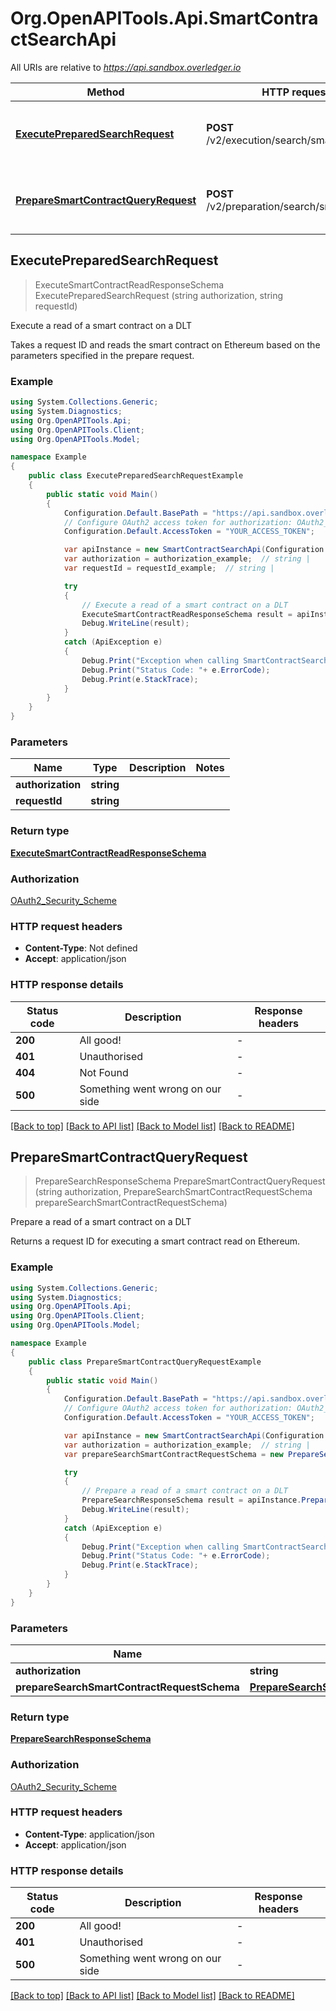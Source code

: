 # Org.OpenAPITools.Api.SmartContractSearchApi

All URIs are relative to *https://api.sandbox.overledger.io*

Method | HTTP request | Description
------------- | ------------- | -------------
[**ExecutePreparedSearchRequest**](SmartContractSearchApi.md#executepreparedsearchrequest) | **POST** /v2/execution/search/smartcontract | Execute a read of a smart contract on a DLT
[**PrepareSmartContractQueryRequest**](SmartContractSearchApi.md#preparesmartcontractqueryrequest) | **POST** /v2/preparation/search/smartcontract | Prepare a read of a smart contract on a DLT



## ExecutePreparedSearchRequest

> ExecuteSmartContractReadResponseSchema ExecutePreparedSearchRequest (string authorization, string requestId)

Execute a read of a smart contract on a DLT

Takes a request ID and reads the smart contract on Ethereum based on the parameters specified in the prepare request.

### Example

```csharp
using System.Collections.Generic;
using System.Diagnostics;
using Org.OpenAPITools.Api;
using Org.OpenAPITools.Client;
using Org.OpenAPITools.Model;

namespace Example
{
    public class ExecutePreparedSearchRequestExample
    {
        public static void Main()
        {
            Configuration.Default.BasePath = "https://api.sandbox.overledger.io";
            // Configure OAuth2 access token for authorization: OAuth2_Security_Scheme
            Configuration.Default.AccessToken = "YOUR_ACCESS_TOKEN";

            var apiInstance = new SmartContractSearchApi(Configuration.Default);
            var authorization = authorization_example;  // string | 
            var requestId = requestId_example;  // string | 

            try
            {
                // Execute a read of a smart contract on a DLT
                ExecuteSmartContractReadResponseSchema result = apiInstance.ExecutePreparedSearchRequest(authorization, requestId);
                Debug.WriteLine(result);
            }
            catch (ApiException e)
            {
                Debug.Print("Exception when calling SmartContractSearchApi.ExecutePreparedSearchRequest: " + e.Message );
                Debug.Print("Status Code: "+ e.ErrorCode);
                Debug.Print(e.StackTrace);
            }
        }
    }
}
```

### Parameters


Name | Type | Description  | Notes
------------- | ------------- | ------------- | -------------
 **authorization** | **string**|  | 
 **requestId** | **string**|  | 

### Return type

[**ExecuteSmartContractReadResponseSchema**](ExecuteSmartContractReadResponseSchema.md)

### Authorization

[OAuth2_Security_Scheme](../README.md#OAuth2_Security_Scheme)

### HTTP request headers

- **Content-Type**: Not defined
- **Accept**: application/json


### HTTP response details
| Status code | Description | Response headers |
|-------------|-------------|------------------|
| **200** | All good! |  -  |
| **401** | Unauthorised |  -  |
| **404** | Not Found |  -  |
| **500** | Something went wrong on our side |  -  |

[[Back to top]](#)
[[Back to API list]](../README.md#documentation-for-api-endpoints)
[[Back to Model list]](../README.md#documentation-for-models)
[[Back to README]](../README.md)


## PrepareSmartContractQueryRequest

> PrepareSearchResponseSchema PrepareSmartContractQueryRequest (string authorization, PrepareSearchSmartContractRequestSchema prepareSearchSmartContractRequestSchema)

Prepare a read of a smart contract on a DLT

Returns a request ID for executing a smart contract read on Ethereum.

### Example

```csharp
using System.Collections.Generic;
using System.Diagnostics;
using Org.OpenAPITools.Api;
using Org.OpenAPITools.Client;
using Org.OpenAPITools.Model;

namespace Example
{
    public class PrepareSmartContractQueryRequestExample
    {
        public static void Main()
        {
            Configuration.Default.BasePath = "https://api.sandbox.overledger.io";
            // Configure OAuth2 access token for authorization: OAuth2_Security_Scheme
            Configuration.Default.AccessToken = "YOUR_ACCESS_TOKEN";

            var apiInstance = new SmartContractSearchApi(Configuration.Default);
            var authorization = authorization_example;  // string | 
            var prepareSearchSmartContractRequestSchema = new PrepareSearchSmartContractRequestSchema(); // PrepareSearchSmartContractRequestSchema | 

            try
            {
                // Prepare a read of a smart contract on a DLT
                PrepareSearchResponseSchema result = apiInstance.PrepareSmartContractQueryRequest(authorization, prepareSearchSmartContractRequestSchema);
                Debug.WriteLine(result);
            }
            catch (ApiException e)
            {
                Debug.Print("Exception when calling SmartContractSearchApi.PrepareSmartContractQueryRequest: " + e.Message );
                Debug.Print("Status Code: "+ e.ErrorCode);
                Debug.Print(e.StackTrace);
            }
        }
    }
}
```

### Parameters


Name | Type | Description  | Notes
------------- | ------------- | ------------- | -------------
 **authorization** | **string**|  | 
 **prepareSearchSmartContractRequestSchema** | [**PrepareSearchSmartContractRequestSchema**](PrepareSearchSmartContractRequestSchema.md)|  | 

### Return type

[**PrepareSearchResponseSchema**](PrepareSearchResponseSchema.md)

### Authorization

[OAuth2_Security_Scheme](../README.md#OAuth2_Security_Scheme)

### HTTP request headers

- **Content-Type**: application/json
- **Accept**: application/json


### HTTP response details
| Status code | Description | Response headers |
|-------------|-------------|------------------|
| **200** | All good! |  -  |
| **401** | Unauthorised |  -  |
| **500** | Something went wrong on our side |  -  |

[[Back to top]](#)
[[Back to API list]](../README.md#documentation-for-api-endpoints)
[[Back to Model list]](../README.md#documentation-for-models)
[[Back to README]](../README.md)

